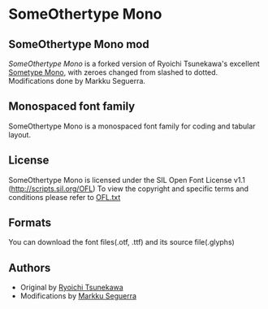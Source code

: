 # SomeOthertype Mono

## SomeOthertype Mono mod
*SomeOthertype Mono* is a forked version of Ryoichi Tsunekawa's excellent [Sometype Mono](https://github.com/dharmatype/Sometype-Mono), with zeroes changed from slashed to dotted. Modifications done by Markku Seguerra.

## Monospaced font family
SomeOthertype Mono is a monospaced font family for coding and tabular layout.

## License
SomeOthertype Mono is licensed under the SIL Open Font License v1.1 (<http://scripts.sil.org/OFL>)
To view the copyright and specific terms and conditions please refer to [OFL.txt](https://github.com/dharmatype/Sometype-Mono/blob/master/OFL.txt)

## Formats
You can download the font files(.otf, .ttf) and its source file(.glyphs)

## Authors
- Original by [Ryoichi Tsunekawa](http://dharmatype.com)
- Modifications by [Markku Seguerra](http://rebelpixel.com/)

